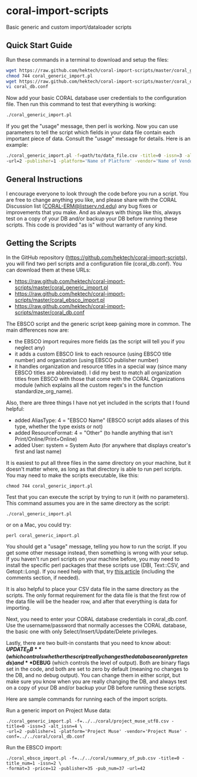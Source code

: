 coral-import-scripts
====================
Basic generic and custom import/dataloader scripts

Quick Start Guide
-------------
Run these commands in a terminal to download and setup the files:
```bash
wget https://raw.github.com/hektech/coral-import-scripts/master/coral_generic_import.pl
chmod 744 coral_generic_import.pl
wget https://raw.github.com/hektech/coral-import-scripts/master/coral_db.conf
vi coral_db.conf
```
Now add your basic CORAL database user credentials to the configuration file.  Then run this command to test that everything is working:
```bash
./coral_generic_import.pl
```
If you get the "usage" message, then perl is working.  Now you can use parameters to tell the script which fields in your data file contain each important piece of data.  Consult the "usage" message for details.  Here is an example:
```bash
./coral_generic_import.pl -f=path/to/data_file.csv -title=0 -issn=3 -alt_issn=4 \
-url=2 -publisher=1 -platform='Name of Platform' -vendor='Name of Vendor' -conf=path/to/coral_db.conf
```

General Instructions
--------------------
I encourage everyone to look through the code before you run a script.  You are free to change anything you like, and please share with the CORAL Discussion list (CORAL-ERM@listserv.nd.edu) any bug fixes or improvements that you make.  And as always with things like this, always test on a copy of your DB and/or backup your DB before running these scripts.  This code is provided "as is" without warranty of any kind.

Getting the Scripts
-------------------
In the GitHub repository (https://github.com/hektech/coral-import-scripts), you will find two perl scripts and a configuration file (coral_db.conf).  You can download them at these URLs:

* https://raw.github.com/hektech/coral-import-scripts/master/coral_generic_import.pl 
* https://raw.github.com/hektech/coral-import-scripts/master/coral_ebsco_import.pl 
* https://raw.github.com/hektech/coral-import-scripts/master/coral_db.conf

The EBSCO script and the generic script keep gaining more in common.  The main differences now are: 

* the EBSCO import requires more fields (as the script will tell you if you neglect any)
* it adds a custom EBSCO link to each resource (using EBSCO title number) and organization (using EBSCO publisher number)
* it handles organization and resource titles in a special way (since many EBSCO titles are abbreviated).  I did my best to match all organization titles from EBSCO with those that come with the CORAL Organizations module (which explains all the custom regex's in the function standardize_org_name).  

Also, there are three things I have not yet included in the scripts that I found helpful:

* added AliasType: 4 = "EBSCO Name" (EBSCO script adds aliases of this type, whether the type exists or not)
* added ResourceFormat: 4 = "Other" (to handle anything that isn't Print/Online/Print+Online)
* added User: system = System Auto (for anywhere that displays creator's first and last name)

It is easiest to put all three files in the same directory on your machine, but it doesn't matter where, as long as that directory is able to run perl scripts.  You may need to make the scripts executable, like this:

    chmod 744 coral_generic_import.pl

Test that you can execute the script by trying to run it (with no parameters).  This command assumes you are in the same directory as the script:

    ./coral_generic_import.pl

or on a Mac, you could try: 

    perl coral_generic_import.pl

You should get a "usage" message, telling you how to run the script.  If you get some other message instead, then something is wrong with your setup.  If you haven't run perl scripts on your machine before, you may need to install the specific perl packages that these scripts use (DBI, Text::CSV, and Getopt::Long).  If you need help with that, try [this article](http://triopter.com/archive/how-to-install-perl-modules-on-mac-os-x-in-4-easy-steps/) (including the comments section, if needed).

It is also helpful to place your CSV data file in the same directory as the scripts.  The only format requirement for the data file is that the first row of the data file will be the header row, and after that everything is data for importing.

Next, you need to enter your CORAL database credentials in coral_db.conf.  Use the username/password that normally accesses the CORAL database, the basic one with only Select/Insert/Update/Delete privileges.

Lastly, there are two built-in constants that you need to know about: **$UPDATE_DB** (which controls whether the script really changes the database or only pretends) and **$DEBUG** (which controls the level of output).  Both are binary flags set in the code, and both are set to zero by default (meaning no changes to the DB, and no debug output).  You can change them in either script, but make sure you know when you are really changing the DB, and always test on a copy of your DB and/or backup your DB before running these scripts.

Here are sample commands for running each of the import scripts.

Run a generic import on Project Muse data:

    ./coral_generic_import.pl -f=../../coral/project_muse_utf8.csv -title=0 -issn=3 -alt_issn=4 \
    -url=2 -publisher=1 -platform='Project Muse' -vendor='Project Muse' -conf=../../coral/coral_db.conf

Run the EBSCO import:

    ./coral_ebsco_import.pl -f=../../coral/summary_of_pub.csv -title=0 -title_num=1 -issn=2 \
    -format=3 -price=12 -publisher=35 -pub_num=37 -url=42
